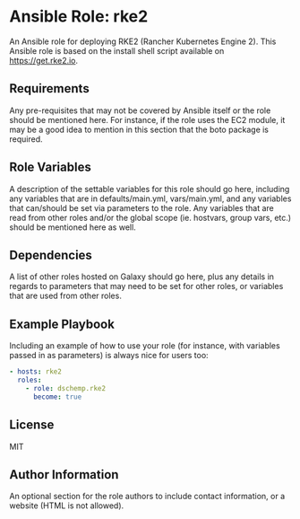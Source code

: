 Ansible Role: rke2
=========

An Ansible role for deploying RKE2 (Rancher Kubernetes Engine 2).
This Ansible role is based on the install shell script available on https://get.rke2.io.

Requirements
------------

Any pre-requisites that may not be covered by Ansible itself or the role should be mentioned here. For instance, if the role uses the EC2 module, it may be a good idea to mention in this section that the boto package is required.

Role Variables
--------------

A description of the settable variables for this role should go here, including any variables that are in defaults/main.yml, vars/main.yml, and any variables that can/should be set via parameters to the role. Any variables that are read from other roles and/or the global scope (ie. hostvars, group vars, etc.) should be mentioned here as well.

Dependencies
------------

A list of other roles hosted on Galaxy should go here, plus any details in regards to parameters that may need to be set for other roles, or variables that are used from other roles.

Example Playbook
----------------

Including an example of how to use your role (for instance, with variables passed in as parameters) is always nice for users too:

```yaml
- hosts: rke2
  roles:
    - role: dschemp.rke2
      become: true
```

License
-------

MIT

Author Information
------------------

An optional section for the role authors to include contact information, or a website (HTML is not allowed).
